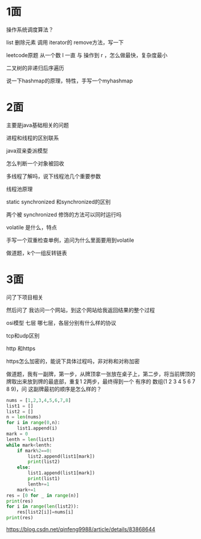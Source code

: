 # 1面

操作系统调度算法？

list 删除元素  调用 iterator的 remove方法，写一下

leetcode原题   从一个数 l 一直 与 操作到 r  ，怎么做最快，复杂度最小

二叉树的非递归后序遍历

说一下hashmap的原理，特性，手写一个myhashmap

# 2面

主要是java基础相关的问题

进程和线程的区别联系

java双亲委派模型

怎么判断一个对象被回收

多线程了解吗，说下线程池几个重要参数

线程池原理

static synchronized 和synchronized的区别

两个被 synchronized 修饰的方法可以同时运行吗

volatile 是什么，特点

手写一个双重检查单例，追问为什么里面要用到volatile


做道题，k个一组反转链表



# 3面

问了下项目相关

然后问了  我访问一个网站，到这个网站给我返回结果的整个过程

osi模型  七层  哪七层，各层分别有什么样的协议

tcp和udp区别

http 和https

https怎么加密的，能说下具体过程吗，非对称和对称加密

做道题，我有一副牌，第一步，从牌顶拿一张放在桌子上，第二步，将当前牌顶的牌取出来放到牌的最底部，重复1  2两步，最终得到一个 有序的 数组(1 2 3 4 5 6 7 8 9)，问 这副牌最初的顺序是怎么样的？
```python
nums = [1,2,3,4,5,6,7,8]
list1 = []
list2 = []
n = len(nums)
for i in range(0,n):
    list1.append(i)
mark = 0
lenth = len(list1)
while mark<lenth:
    if mark%2==0:
        list2.append(list1[mark])
        print(list2)
    else:
        list1.append(list1[mark])
        print(list1)
        lenth+=1
    mark+=1
res = [0 for _ in range(n)]
print(res)
for i in range(len(list2)):
    res[list2[i]]=nums[i]
print(res)
```
https://blog.csdn.net/qinfeng9988/article/details/83868644